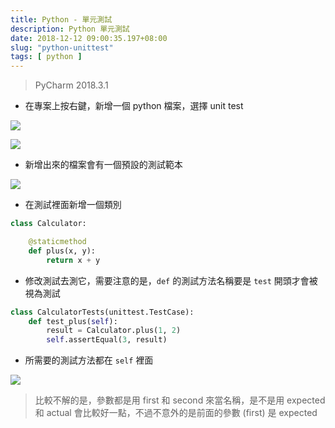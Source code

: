 ```yaml
---
title: Python - 單元測試
description: Python 單元測試
date: 2018-12-12 09:00:35.197+08:00
slug: "python-unittest"
tags: [ python ]
---
```


> PyCharm 2018.3.1

- 在專案上按右鍵，新增一個 python 檔案，選擇 unit test

![](/images/404.webp)

![](/images/404.webp)

- 新增出來的檔案會有一個預設的測試範本

![](/images/404.webp)

- 在測試裡面新增一個類別

```python
class Calculator:

    @staticmethod
    def plus(x, y):
        return x + y
```

- 修改測試去測它，需要注意的是，`def` 的測試方法名稱要是 `test` 開頭才會被視為測試

```python
class CalculatorTests(unittest.TestCase):
    def test_plus(self):
        result = Calculator.plus(1, 2)
        self.assertEqual(3, result)
```

- 所需要的測試方法都在 `self` 裡面

![](/images/404.webp)

> 比較不解的是，參數都是用 first 和 second 來當名稱，是不是用 expected 和 actual 會比較好一點，不過不意外的是前面的參數 (first) 是 expected